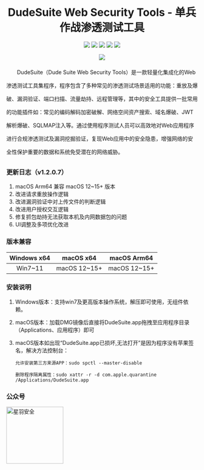 
<p align="center">
  <h1 align="center">DudeSuite Web Security Tools - 单兵作战渗透测试工具</h1>
</p>

<p align="center">
<a href="https://www.dudesuite.cn/" target='_blank'><img src="https://img.shields.io/badge/%E5%AE%98%E6%96%B9%E7%BD%91%E7%AB%99-%E7%82%B9%E5%87%BB%E6%89%93%E5%BC%80style=square"></a>
<a href="https://github.com/x364e3ab6/DudeSuite/releases/"><img src="https://img.shields.io/github/release/x364e3ab6/DudeSuite?label=%E6%9C%80%E6%96%B0%E7%89%88%E6%9C%AC&style=square"></a>
<a href="https://github.com/x364e3ab6/DudeSuite/releases"><img src="https://img.shields.io/github/downloads/x364e3ab6/DudeSuite/total?label=%E4%B8%8B%E8%BD%BD%E6%AC%A1%E6%95%B0&style=square"></a>
<a href="https://github.com/x364e3ab6/DudeSuite/issues"><img src="https://img.shields.io/github/issues-raw/x364e3ab6/DudeSuite?label=%E9%97%AE%E9%A2%98%E5%8F%8D%E9%A6%88&style=square"></a>
<a href="https://github.com/x364e3ab6/DudeSuite/discussions"><img src="https://img.shields.io/github/stars/x364e3ab6/DudeSuite?label=%E7%82%B9%E8%B5%9E%E6%98%9F%E6%98%9F&style=square"></a>
</p>

<p align="center">
    <img src="https://github.com/user-attachments/assets/e8fa15b8-9964-4c24-b6dd-e92b6bc59a9e"> 
</p>

<p style="line-height: 2.5;">
&emsp;&emsp;DudeSuite（Dude Suite Web Security Tools）是一款轻量化集成化的Web渗透测试工具集程序，程序包含了多种常见的渗透测试场景适用的功能：重放及爆破、漏洞验证、端口扫描、流量劫持、远程管理等，其中的安全工具提供一批常用的功能插件如：常见的编码解码加密破解、网络空间资产搜索、域名爆破、JWT解析爆破、SQLMAP注入等。通过使用程序测试人员可以高效地对Web应用程序进行合规渗透测试及漏洞挖掘验证，复现Web应用中的安全隐患，增强网络的安全性保护重要的数据和系统免受潜在的网络威胁。
</p>


### 更新日志（v1.2.0.7）

1. macOS Arm64 兼容 macOS 12~15+ 版本
2. 改进请求重放操作逻辑
3. 改进漏洞验证中对上传文件的判断逻辑
4. 改进用户授权交互逻辑
5. 修复抓包劫持无法获取本机及内网数据包的问题
6. UI调整及多项优化改进

### 版本兼容

| Windows x64 | macOS x64 | macOS Arm64 |
| :----:| :----: | :----: |
| Win7~11 | macOS 12~15+ | macOS 12~15+ |

### 安装说明

1. Windows版本：支持win7及更高版本操作系统，解压即可使用，无组件依赖。
2. macOS版本：加载DMG镜像后直接将DudeSuite.app拖拽至应用程序目录（Applications、应用程序）即可
3. macOS版本如出现“DudeSuite.app已损坏,无法打开”是因为程序没有苹果签名，解决方法控制台：
   
   `允许安装第三方来源APP：sudo spctl --master-disable`
   
   `删除程序隔离属性：sudo xattr -r -d com.apple.quarantine /Applications/DudeSuite.app`

### 公众号
<img src="https://github.com/user-attachments/assets/1fa2ddec-b536-4649-bbaa-374f8dbee43e" alt="星羽安全" style="height:150px;">
